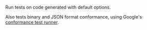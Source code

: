 Run tests on code generated with default options.

Also tests binary and JSON format conformance, using Google's 
[conformance test runner](https://github.com/protocolbuffers/protobuf/tree/main/conformance).
